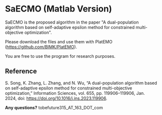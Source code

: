 # SaECMO (Matlab Version)

<!-- badges: start -->

SaECMO is the proposed algorithm in the paper "A dual-population algorithm based on self-adaptive epsilon method for constrained multi-objective optimization".

Please download the files and use them with PlatEMO (https://github.com/BIMK/PlatEMO).

You are free to use the program for research purposes.

## Reference
S. Song, K. Zhang, L. Zhang, and N. Wu, “A dual-population algorithm based on self-adaptive epsilon method for constrained multi-objective optimization,”
Information Sciences, vol. 655, pp. 119906–119906, Jan. 2024, doi: https://doi.org/10.1016/j.ins.2023.119906.

**Any questions?** tobefuture315_AT_163_DOT_com
